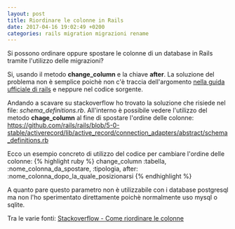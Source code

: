 ```yaml
---
layout: post
title: Riordinare le colonne in Rails
date: 2017-04-16 19:02:49 +0200
categories: rails migration migrazioni rename
---
```


Si possono ordinare oppure spostare le colonne di un database in Rails tramite l'utilizzo delle migrazioni?

Si, usando il metodo __change_column__ e la chiave __after__.
La soluzione del problema non è semplice poichè non c'è traccia dell'argomento [nella guida ufficiale di rails](http://guides.rubyonrails.org/) e neppure nel codice sorgente.

Andando a scavare su stackoverflow ho trovato la soluzione che risiede nel file: _schema\_definitions.rb_.
All'interno è possibile vedere l'utilizzo del metodo __chage_column__ al fine di spostare l'ordine delle colonne:
https://github.com/rails/rails/blob/5-0-stable/activerecord/lib/active_record/connection_adapters/abstract/schema_definitions.rb

Ecco un esempio concreto di utilizzo del codice per cambiare l'ordine delle colonne:
{% highlight ruby %}
change_column :tabella, :nome_colonna_da_spostare, :tipologia, after: :nome_colonna_dopo_la_quale_posizionarsi
{% endhighlight %}

A quanto pare questo parametro non è utilizzabile con i database postgresql ma non l'ho sperimentato direttamente poichè normalmente uso mysql o sqlite.

Tra le varie fonti:
[Stackoverflow - Come riordinare le colonne](http://stackoverflow.com/questions/18899011/rails-4-migration-how-to-reorder-columns)